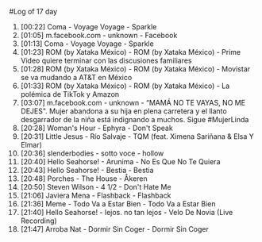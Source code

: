 #Log of 17 day

1. [00:22] Coma - Voyage Voyage - Sparkle
1. [01:05] m.facebook.com - unknown - Facebook
1. [01:13] Coma - Voyage Voyage - Sparkle
1. [01:23] ROM (by Xataka México) - ROM (by Xataka México) - Prime Video quiere terminar con las discusiones familiares
1. [01:28] ROM (by Xataka México) - ROM (by Xataka México) - Movistar se va mudando a AT&T en México
1. [01:33] ROM (by Xataka México) - ROM (by Xataka México) - La polémica de TikTok y Amazon
1. [03:07] m.facebook.com - unknown - “MAMÁ NO TE VAYAS, NO ME DEJES". Mujer abandona a su hija en plena carretera y el llanto desgarrador de la niña está indignando a muchos. Sigue #MujerLinda
1. [20:28] Woman's Hour - Ephyra - Don't Speak
1. [20:31] Little Jesus - Río Salvaje - TQM (feat. Ximena Sariñana & Elsa Y Elmar)
1. [20:36] slenderbodies - sotto voce - hollow
1. [20:40] Hello Seahorse! - Arunima - No Es Que No Te Quiera
1. [20:43] Hello Seahorse! - Bestia - Bestia
1. [20:48] Porches - The House - Åkeren
1. [20:50] Steven Wilson - 4 1/2 - Don't Hate Me
1. [21:06] Javiera Mena - Flashback - Flashback
1. [21:36] Meme - Todo Va a Estar Bien - Todo Va a Estar Bien
1. [21:40] Hello Seahorse! - lejos. no tan lejos - Velo De Novia (Live Recording)
1. [21:47] Arroba Nat - Dormir Sin Coger - Dormir Sin Coger
